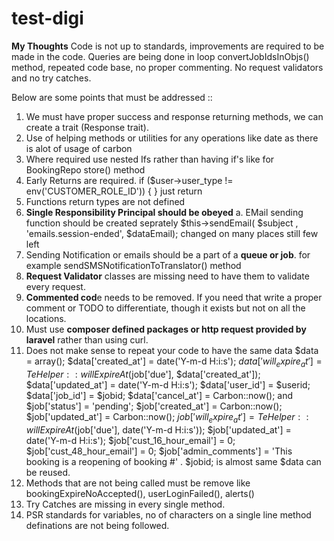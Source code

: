 # test-digi

**My Thoughts**
Code is not up to standards, improvements are required to be made in the code. Queries are being done in loop 
convertJobIdsInObjs() method, repeated code base, no proper commenting. No request validators and no try catches.

Below are some points that must be addressed ::
1. We must have proper success and response returning methods, we can create a trait (Response trait).
2. Use of helping methods or utilities for any operations like date as there is alot of usage of carbon
3. Where required use nested Ifs rather than having if's like for BookingRepo store() method
4. Early Returns are required. if ($user->user_type != env('CUSTOMER_ROLE_ID')) { } just return
5. Functions return types are not defined
6. **Single Responsibility Principal should be obeyed**
   a. EMail sending function should be created seprately $this->sendEmail( $subject , 'emails.session-ended', $dataEmail); 
       changed on many places still few left 
7. Sending Notification or emails should be a part of a **queue or job**. for example sendSMSNotificationToTranslator() method
8. **Request Validator** classes are missing need to have them to validate every request.
9. **Commented cod**e needs to be removed. If you need that write a proper comment or TODO to differentiate, though it exists but not on all the locations.
10. Must use **composer defined packages or http request provided by laravel** rather than using curl.
11. Does not make sense to repeat your code to have the same data 
    $data = array();
       $data['created_at'] = date('Y-m-d H:i:s');
       $data['will_expire_at'] = TeHelper::willExpireAt($job['due'], $data['created_at']);
       $data['updated_at'] = date('Y-m-d H:i:s');
       $data['user_id'] = $userid;
       $data['job_id'] = $jobid;
       $data['cancel_at'] = Carbon::now();
and             $job['status'] = 'pending';
    $job['created_at'] = Carbon::now();
    $job['updated_at'] = Carbon::now();
    $job['will_expire_at'] = TeHelper::willExpireAt($job['due'], date('Y-m-d H:i:s'));
    $job['updated_at'] = date('Y-m-d H:i:s');
    $job['cust_16_hour_email'] = 0;
    $job['cust_48_hour_email'] = 0;
    $job['admin_comments'] = 'This booking is a reopening of booking #' . $jobid;
is almost same $data can be reused.
12. Methods that are not being called must be remove like bookingExpireNoAccepted(), userLoginFailed(), alerts()
13. Try Catches are missing in every single method.
14. PSR standards for variables, no of characters on a single line method definations are not being followed.